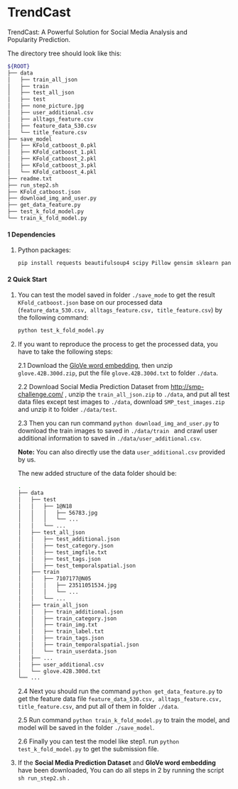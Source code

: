 # TrendCast
TrendCast: A Powerful Solution for Social Media Analysis and Popularity Prediction.


The directory tree should look like this:

```bash
${ROOT}
├── data
│   ├── train_all_json
│   ├── train
│   ├── test_all_json
│   ├── test
│   ├── none_picture.jpg
│   ├── user_additional.csv
│   ├── alltags_feature.csv
│   ├── feature_data_530.csv
│   └── title_feature.csv
├── save_model
│   ├── KFold_catboost_0.pkl
│   ├── KFold_catboost_1.pkl
│   ├── KFold_catboost_2.pkl
│   ├── KFold_catboost_3.pkl
│   └── KFold_catboost_4.pkl
├── readme.txt
├── run_step2.sh
├── KFold_catboost.json
├── download_img_and_user.py
├── get_data_feature.py
├── test_k_fold_model.py
└── train_k_fold_model.py

```



#### 1 Dependencies

1. Python packages: 

   ```python
   pip install requests beautifulsoup4 scipy Pillow gensim sklearn pandas catboost lightgbm
   ```



#### 2 Quick Start


1. You can test the model saved in folder ```./save_mode```  to get the result ```KFold_catboost.json``` base on our processed data (```feature_data_530.csv, alltags_feature.csv, title_feature.csv```) by the following command:

   ```python
   python test_k_fold_model.py
   ```

2. If you want to reproduce the process to get the processed data, you have to take the following steps: 

   2.1 Download the [GloVe word embedding](http://nlp.stanford.edu/data/glove.42B.300d.zip), then unzip ```glove.42B.300d.zip```, put the file ```glove.42B.300d.txt``` to folder ```./data```.

   2.2 Download Social Media Prediction Dataset from http://smp-challenge.com/ , unzip the ```train_all_json.zip``` to ```./data```, and put all test data files except test images to ```./data```, download ```SMP_test_images.zip``` and unzip it to folder ```./data/test```.

   2.3 Then you can run command ```python download_img_and_user.py``` to download the train images to saved in ```./data/train ``` and crawl user additional information to saved in ```./data/user_additional.csv```. 

   **Note:** You can also directly use the data ```user_additional.csv``` provided by us.

   The new added structure of the data folder should be:

   ```bash
   .
   ├── data
   │   ├── test
   │   │   ├── 1@N18
   │   │   │   ├── 56783.jpg
   │   │   │   └── ...
   │   │   └── ...
   │   ├── test_all_json
   │   │   ├── test_additional.json
   │   │   ├── test_category.json
   │   │   ├── test_imgfile.txt
   │   │   ├── test_tags.json
   │   │   ├── test_temporalspatial.json
   │   ├── train
   │   │   ├── 7107177@N05	
   │   │   │   ├── 23511051534.jpg
   │   │   │   └── ...
   │   │   └── ...
   │   ├── train_all_json
   │   │   ├── train_additional.json
   │   │   ├── train_category.json
   │   │   ├── train_img.txt
   │   │   ├── train_label.txt
   │   │   ├── train_tags.json
   │   │   ├── train_temporalspatial.json
   │   │   └── train_userdata.json
   │   ├── ...
   │   ├── user_additional.csv
   │   └── glove.42B.300d.txt
   └── ...
   ```

   2.4 Next you should run the command ```python get_data_feature.py``` to get the feature data file ```feature_data_530.csv, alltags_feature.csv, title_feature.csv```, and put all of them in folder ```./data```.

   2.5 Run command ```python train_k_fold_model.py``` to train the model, and model will be saved in the folder ```./save_model```.

   2.6 Finally you can test the model like step1. run ```python test_k_fold_model.py```  to get the submission file.

3. If the **Social Media Prediction Dataset** and **GloVe word embedding** have been downloaded, You can do all steps in 2 by running the script ```sh run_step2.sh``` .
